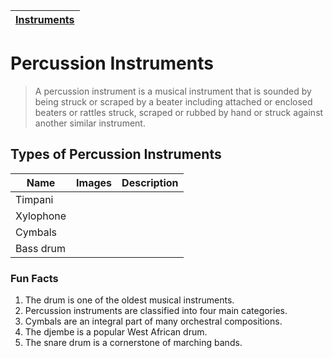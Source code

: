 | [Instruments](instruments.md) |
|------|

# Percussion Instruments
> A percussion instrument is a musical instrument that is sounded by being struck or scraped by a beater including attached or enclosed beaters or rattles struck, scraped or rubbed by hand or struck against another similar instrument.

## Types of Percussion Instruments
| Name | Images | Description |
| ----- | ------ | ---------- |
| Timpani | 
| Xylophone | 
| Cymbals | 
| Bass drum | 

### Fun Facts
1. The drum is one of the oldest musical instruments.
2. Percussion instruments are classified into four main categories.
3. Cymbals are an integral part of many orchestral compositions.
4. The djembe is a popular West African drum.
5. The snare drum is a cornerstone of marching bands.
